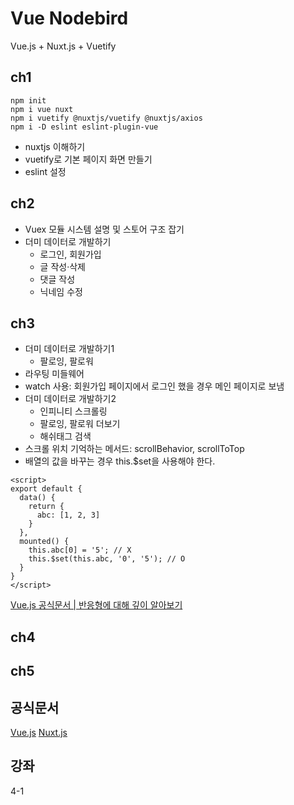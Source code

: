 # Vue Nodebird
Vue.js + Nuxt.js + Vuetify

## ch1
```command
npm init
npm i vue nuxt
npm i vuetify @nuxtjs/vuetify @nuxtjs/axios
npm i -D eslint eslint-plugin-vue
```
- nuxtjs 이해하기
- vuetify로 기본 페이지 화면 만들기
- eslint 설정

## ch2
- Vuex 모듈 시스템 설명 및 스토어 구조 잡기
- 더미 데이터로 개발하기
  - 로그인, 회원가입
  - 글 작성·삭제
  - 댓글 작성
  - 닉네임 수정

## ch3
- 더미 데이터로 개발하기1
  - 팔로잉, 팔로워
- 라우팅 미들웨어
- watch 사용: 회원가입 페이지에서 로그인 했을 경우 메인 페이지로 보냄
- 더미 데이터로 개발하기2
  - 인피니티 스크롤링
  - 팔로잉, 팔로워 더보기
  - 해쉬태그 검색
- 스크롤 위치 기억하는 메서드: scrollBehavior, scrollToTop
- 배열의 값을 바꾸는 경우 this.$set을 사용해야 한다.
```vue
<script>
export default {
  data() {
    return {
      abc: [1, 2, 3]
    }
  },
  mounted() {
    this.abc[0] = '5'; // X
    this.$set(this.abc, '0', '5'); // O
  }
}
</script>
```
[Vue.js 공식문서 | 반응형에 대해 깊이 알아보기](https://kr.vuejs.org/v2/guide/reactivity.html)

## ch4

## ch5

## 공식문서
[Vue.js](https://kr.vuejs.org)
[Nuxt.js](https://ko.nuxtjs.org)

## 강좌
4-1
